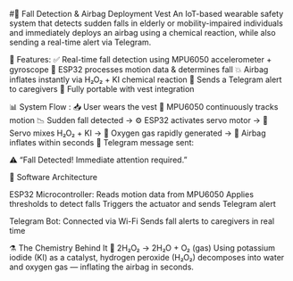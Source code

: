 #🦺 Fall Detection & Airbag Deployment Vest
An IoT-based wearable safety system that detects sudden falls in elderly or mobility-impaired individuals and immediately deploys an airbag using a chemical reaction, while also sending a real-time alert via Telegram.

📌 Features:
✅ Real-time fall detection using MPU6050 accelerometer + gyroscope
🧠 ESP32 processes motion data & determines fall
💥 Airbag inflates instantly via H₂O₂ + KI chemical reaction
🛜 Sends a Telegram alert to caregivers
🔋 Fully portable with vest integration

📊 System Flow :
📥 User wears the vest
🔄 MPU6050 continuously tracks motion
📉 Sudden fall detected →
⚙️ ESP32 activates servo motor →
🧪 Servo mixes H₂O₂ + KI →
🫧 Oxygen gas rapidly generated →
🎈 Airbag inflates within seconds
📨 Telegram message sent:

⚠️ “Fall Detected! Immediate attention required.”

🧠 Software Architecture

ESP32 Microcontroller:
Reads motion data from MPU6050
Applies thresholds to detect falls
Triggers the actuator and sends Telegram alert

Telegram Bot:
Connected via Wi-Fi
Sends fall alerts to caregivers in real time

⚗️ The Chemistry Behind It
🧪 2H₂O₂ → 2H₂O + O₂ (gas)
Using potassium iodide (KI) as a catalyst, hydrogen peroxide (H₂O₂) decomposes into water and oxygen gas — inflating the airbag in seconds.

